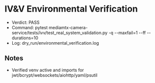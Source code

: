 # IV&V Environmental Verification

- Verdict: PASS
- Command: pytest mediamtx-camera-service/tests/ivv/test_real_system_validation.py -q --maxfail=1 --ff --durations=10
- Log: dry_run/environmental_verification.log

## Notes
- Verified venv active and imports for jwt/bcrypt/websockets/aiohttp/yaml/psutil
